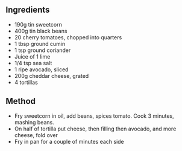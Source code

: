 
## Ingredients
- 190g tin sweetcorn
- 400g tin black beans
- 20 cherry tomatoes, chopped into quarters
- 1 tbsp ground cumin
- 1 tsp ground coriander
- Juice of 1 lime
- 1/4 tsp sea salt
- 1 ripe avocado, sliced
- 200g cheddar cheese, grated
- 4 tortillas

## Method
- Fry sweetcorn in oil, add beans, spices tomato. Cook 3 minutes, mashing beans.
- On half of tortilla put cheese, then filling then avocado, and more cheese, fold over
- Fry in pan for a couple of minutes each side
